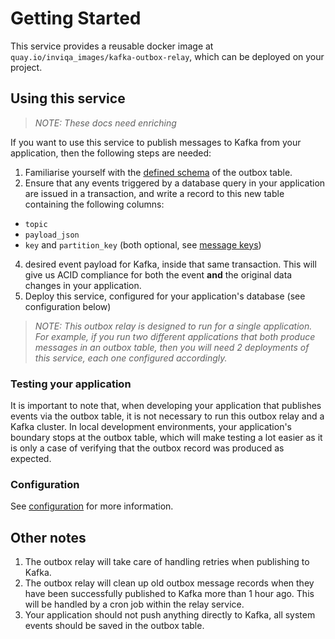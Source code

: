 # Getting Started

This service provides a reusable docker image at `quay.io/inviqa_images/kafka-outbox-relay`, which can be deployed on your project. 

## Using this service

>_NOTE: These docs need enriching_

If you want to use this service to publish messages to Kafka from your application, then the following steps are needed:

1. Familiarise yourself with the [defined schema](/tools/docs/outbox-schema.md) of the outbox table.
2. Ensure that any events triggered by a database query in your application are issued in a transaction, and write a record to this new table containing the following columns:
  * `topic`
  * `payload_json`
  * `key` and `partition_key` (both optional, see [message keys](/tools/docs/message-keys.md))
4. desired event payload for Kafka, inside that same transaction. This will give us ACID compliance for both the event **and** the original data changes in your application.
5. Deploy this service, configured for your application's database (see configuration below)

>_NOTE: This outbox relay is designed to run for a single application. For example, if you run two different applications that both produce messages in an outbox table, then you will need 2 deployments of this service, each one configured accordingly._

### Testing your application

It is important to note that, when developing your application that publishes events via the outbox table, it is not necessary to run this outbox relay and a Kafka cluster. In local development environments, your application's boundary stops at the outbox table, which will make testing a lot easier as it is only a case of verifying that the outbox record was produced as expected.

### Configuration

See [configuration](configuration.md) for more information.

## Other notes

1. The outbox relay will take care of handling retries when publishing to Kafka.
1. The outbox relay will clean up old outbox message records when they have been successfully published to Kafka more than 1 hour ago. This will be handled by a cron job within the relay service.
1. Your application should not push anything directly to Kafka, all system events should be saved in the outbox table.
